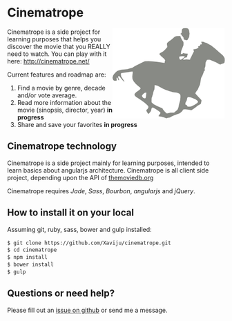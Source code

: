 # Cinematrope

<img src="https://raw.githubusercontent.com/Xaviju/cinematrope/master/design/cinematrope-logo.png" alt="Cinematrope logo" title="Cinematrope" align="right" />

Cinematrope is a side project for learning purposes that helps you discover the movie that you REALLY need to watch.
You can play with it here: http://cinematrope.net/

Current features and roadmap are:

1. Find a movie by genre, decade and/or vote average.
2. Read more information about the movie (sinopsis, director, year) **in progress**
3. Share and save your favorites **in progress**

## Cinematrope technology

Cinematrope is a side project mainly for learning purposes, intended to learn basics about angularjs architecture.
Cinematrope is all client side project, depending upon the API of [themoviedb.org](https://www.themoviedb.org)

Cinematrope requires *Jade*, *Sass*, *Bourbon*, *angularjs* and *jQuery*.

## How to install it on your local

Assuming git, ruby, sass, bower and gulp installed:

```bash
$ git clone https://github.com/Xaviju/cinematrope.git
$ cd cinematrope
$ npm install
$ bower install
$ gulp
```

## Questions or need help?

Please fill out an [issue on github](https://github.com/Xaviju/cinematrope/issues) or send me a message.
